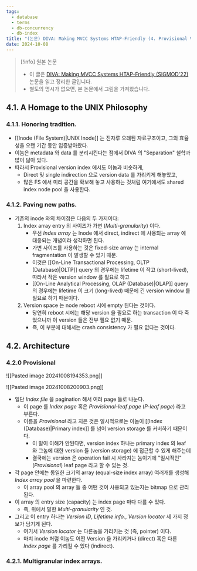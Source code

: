 ```yaml
---
tags:
  - database
  - terms
  - db-concurrency
  - db-index
title: "(논문) DIVA: Making MVCC Systems HTAP-Friendly (4. Provisional Version Indexing)"
date: 2024-10-08
---
```

> [!info] 원본 논문
> - 이 글은 [DIVA: Making MVCC Systems HTAP-Friendly (SIGMOD'22)](https://dl.acm.org/doi/10.1145/3514221.3526135) 논문을 읽고 정리한 글입니다.
> - 별도의 명시가 없으면, 본 논문에서 그림을 가져왔습니다.

## 4.1. A Homage to the UNIX Philosophy

### 4.1.1. Honoring tradition.

- [[Inode (File System)|UNIX Inode]] 는 진자루 오래된 자료구조이고, 그의 효율성을 오랜 기간 동안 입증받아왔다.
- 이놈은 metadata 와 data 를 분리시킨다는 점에서 DIVA 의 "Separation" 철학과 많이 닮아 있다.
- 따라서 Provisional version index 에서도 이놈과 비슷하게,
	- Direct 및 single indirection 으로 version data 를 가리키게 해놓았고,
	- 많은 FS 에서 미리 공간을 확보해 놓고 사용하는 것처럼 여기에서도 shared index node pool 을 사용한다.

### 4.1.2. Paving new paths.

- 기존의 inode 와의 차이점은 다음의 두 가지이다:
	1. Index array entry 의 사이즈가 가변 (*Multi-granularity*) 이다.
		- 우선 *Index array* 는 Inode 에서 direct, indirect 에 사용되는 array 에 대응되는 개념이라 생각하면 된다.
		- 가변 사이즈를 사용하는 것은 fixed-size array 는 internal fragmentation 이 발생할 수 있기 때문.
		- 이것은 [[On-Line Transactional Processing, OLTP (Database)|OLTP]] query 의 경우에는 lifetime 이 작고 (short-lived), 따라서 작은 version window 를 필요로 하고
		- [[On-Line Analytical Processing, OLAP (Database)|OLAP]] query 의 경우에는 lifetime 이 크기 (long-lived) 때문에 긴 version window 를 필요로 하기 때문이다.
	2. Version space 는 node reboot 시에 empty 된다는 것이다.
		- 당연히 reboot 시에는 해당 version 을 필요로 하는 transaction 이 다 죽었으니까 이 version 들은 전부 필요 없기 때문.
		- 즉, 이 부분에 대해서는 crash consistency 가 필요 없다는 것이다.

## 4.2. Architecture

### 4.2.0 Provisional

![[Pasted image 20241008194353.png]]

![[Pasted image 20241008200903.png]]

- 일단 *Index file* 을 pagination 해서 여러 page 들로 나눈다.
	- 이 page 를 *Index page* 혹은 *Provisional-leaf page* (*P-leaf page*) 라고 부른다.
	- 이름을 *Provisional* 라고 지은 것은 일시적으로는 이놈이 [[Index (Database)|Primary index]] 를 넘어 version storage 를 커버하기 때문이다.
		- 이 말이 이해가 안된다면, version index 하나는 primary index 의 leaf 와 그놈에 대한 version 들 (version storage) 에 접근할 수 있게 해주는데
		- 결국에는 version 은 operation fail 시 사라지는 놈이기에 "일시적인" (*Provisional*) leaf page 라고 할 수 있는 것.
- 각 page 안에는 동일한 크기의 array (equal-size index array) 여러개를 생성해 *Index array pool* 을 마련한다.
	- 이 array pool 의 array 들 중 어떤 것이 사용되고 있는지는 bitmap 으로 관리된다.
- 이 array 의 entry size (capacity) 는 index page 마다 다를 수 있다.
	- 즉, 위에서 말한 *Multi-granularity* 인 것.
- 그리고 이 entry 하나는 *Version ID*, *Lifetime info.*, *Version locator* 세 가지 정보가 담기게 된다.
	- 여기서 *Version locator* 는 다른놈을 가리키는 것 (즉, pointer) 이다.
	- 마치 inode 처럼 이놈도 어떤 Version 을 가리키거나 (direct) 혹은 다른 *Index page* 를 가리킬 수 있다 (indirect).

### 4.2.1. Multigranular index arrays.
